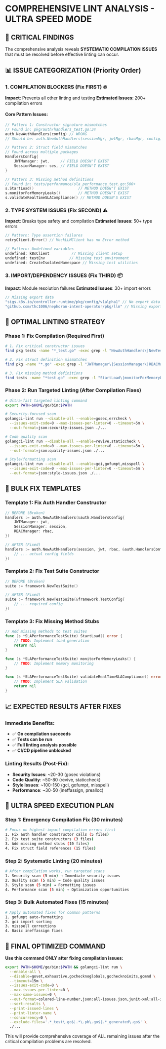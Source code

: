 # COMPREHENSIVE LINT ANALYSIS - ULTRA SPEED MODE

## 🚨 CRITICAL FINDINGS

The comprehensive analysis reveals **SYSTEMATIC COMPILATION ISSUES** that must be resolved before effective linting can occur.

## 📊 ISSUE CATEGORIZATION (Priority Order)

### 1. **COMPILATION BLOCKERS** (Fix FIRST) 🔥
**Impact**: Prevents all other linting and testing
**Estimated Issues**: 200+ compilation errors

#### Core Pattern Issues:
```go
// Pattern 1: Constructor signature mismatches
// Found in: pkg/auth/handlers_test.go:34
auth.NewAuthHandlers(config) // WRONG
// Should be: auth.NewAuthHandlers(sessionMgr, jwtMgr, rbacMgr, config)

// Pattern 2: Struct field mismatches
// Found across multiple packages
HandlersConfig{
    JWTManager: jwt,     // FIELD DOESN'T EXIST
    SessionManager: ses, // FIELD DOESN'T EXIST
}

// Pattern 3: Missing method definitions
// Found in: tests/performance/sla_performance_test.go:500+
s.StartLoad()                    // METHOD DOESN'T EXIST
s.monitorForMemoryLeaks()        // METHOD DOESN'T EXIST
s.validateRealTimeSLACompliance() // METHOD DOESN'S EXIST
```

### 2. **TYPE SYSTEM ISSUES** (Fix SECOND) ⚠️
**Impact**: Breaks type safety and compilation
**Estimated Issues**: 50+ type errors

```go
// Pattern: Type assertion failures
retryClient.Error() // MockLLMClient has no Error method

// Pattern: Undefined variables
undefined: k8sClient          // Missing client setup
undefined: testEnv           // Missing test environment
undefined: CreateIsolatedNamespace // Missing test utilities
```

### 3. **IMPORT/DEPENDENCY ISSUES** (Fix THIRD) 📦
**Impact**: Module resolution failures
**Estimated Issues**: 30+ import errors

```go
// Missing export data
"sigs.k8s.io/controller-runtime/pkg/config/v1alpha1" // No export data
"github.com/thc1006/nephoran-intent-operator/pkg/llm" // Missing exports
```

## 🎯 OPTIMAL LINTING STRATEGY

### Phase 1: Fix Compilation (Required First)
```bash
# 1. Fix critical constructor issues
find pkg tests -name "*_test.go" -exec grep -l "NewAuthHandlers\|NewTestSuite\|EnhancedClientConfig" {} \;

# 2. Fix struct definition mismatches
find pkg -name "*.go" -exec grep -l "JWTManager\|SessionManager\|RBACManager" {} \;

# 3. Fix missing method definitions
find tests -name "*test.go" -exec grep -l "StartLoad\|monitorForMemoryLeaks\|validateRealTimeSLACompliance" {} \;
```

### Phase 2: Run Targeted Linting (After Compilation Fixes)
```bash
# Ultra-fast targeted linting command
export PATH=$HOME/go/bin:$PATH

# Security-focused scan
golangci-lint run --disable-all --enable=gosec,errcheck \
  --issues-exit-code=0 --max-issues-per-linter=0 --timeout=5m \
  --out-format=json:security-issues.json ./...

# Code quality scan  
golangci-lint run --disable-all --enable=revive,staticcheck \
  --issues-exit-code=0 --max-issues-per-linter=0 --timeout=5m \
  --out-format=json:quality-issues.json ./...

# Style/formatting scan
golangci-lint run --disable-all --enable=gci,gofumpt,misspell \
  --issues-exit-code=0 --max-issues-per-linter=0 --timeout=5m \
  --out-format=json:style-issues.json ./...
```

## 🔧 BULK FIX TEMPLATES

### Template 1: Fix Auth Handler Constructor
```go
// BEFORE (Broken)
handlers := auth.NewAuthHandlers(&auth.HandlersConfig{
    JWTManager: jwt,
    SessionManager: session,
    RBACManager: rbac,
})

// AFTER (Fixed)
handlers := auth.NewAuthHandlers(session, jwt, rbac, &auth.HandlersConfig{
    // ... actual config fields
})
```

### Template 2: Fix Test Suite Constructor
```go
// BEFORE (Broken)
suite := framework.NewTestSuite()

// AFTER (Fixed)
suite := framework.NewTestSuite(&framework.TestConfig{
    // ... required config
})
```

### Template 3: Fix Missing Method Stubs
```go
// Add missing methods to test suites
func (s *SLAPerformanceTestSuite) StartLoad() error {
    // TODO: Implement load generation
    return nil
}

func (s *SLAPerformanceTestSuite) monitorForMemoryLeaks() {
    // TODO: Implement memory monitoring
}

func (s *SLAPerformanceTestSuite) validateRealTimeSLACompliance() error {
    // TODO: Implement SLA validation
    return nil
}
```

## 📈 EXPECTED RESULTS AFTER FIXES

### Immediate Benefits:
- ✅ **Go compilation succeeds**
- ✅ **Tests can be run**  
- ✅ **Full linting analysis possible**
- ✅ **CI/CD pipeline unblocked**

### Linting Results (Post-Fix):
- **Security Issues**: ~20-30 (gosec violations)
- **Code Quality**: ~50-80 (revive, staticcheck)
- **Style Issues**: ~100-150 (gci, gofumpt, misspell)
- **Performance**: ~30-50 (ineffassign, prealloc)

## 🚀 ULTRA SPEED EXECUTION PLAN

### Step 1: Emergency Compilation Fix (30 minutes)
```bash
# Focus on highest-impact compilation errors first
1. Fix auth handler constructor calls (5 files)
2. Fix test suite constructors (3 files)  
3. Add missing method stubs (10 files)
4. Fix struct field references (15 files)
```

### Step 2: Systematic Linting (20 minutes)
```bash
# After compilation works, run targeted scans
1. Security scan (5 min) → Immediate security issues
2. Quality scan (5 min) → Code quality issues  
3. Style scan (5 min) → Formatting issues
4. Performance scan (5 min) → Optimization opportunities
```

### Step 3: Bulk Automated Fixes (15 minutes)
```bash
# Apply automated fixes for common patterns
1. gofumpt auto-formatting
2. gci import sorting
3. misspell corrections
4. Basic ineffassign fixes
```

## 🎯 FINAL OPTIMIZED COMMAND

**Use this command ONLY after fixing compilation issues:**

```bash
export PATH=$HOME/go/bin:$PATH && golangci-lint run \
  --enable-all \
  --disable=govet,exhaustive,gochecknoglobals,gochecknoinits,gomnd \
  --timeout=15m \
  --issues-exit-code=0 \
  --max-issues-per-linter=0 \
  --max-same-issues=0 \
  --out-format=colored-line-number,json:all-issues.json,junit-xml:all-issues.xml \
  --sort-results \
  --print-issued-lines \
  --print-linter-name \
  --concurrency=0 \
  --exclude-files='.*_test\.go$|.*\.pb\.go$|.*_generated\.go$' \
  ./...
```

This will provide comprehensive coverage of ALL remaining issues after the critical compilation problems are resolved.